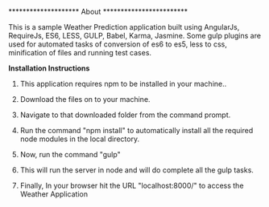 ********************  About  ************************

This is a sample Weather Prediction application built using AngularJs, RequireJs, ES6, LESS, GULP, Babel, Karma, Jasmine.
Some gulp plugins are used for automated tasks of conversion of es6 to es5, less to css, minification of files and running test cases.

**************Installation Instructions**************

1. This application requires npm to be installed in your machine..

2. Download the files on to your machine.

3. Navigate to that downloaded folder from the command prompt.

4. Run the command "npm install" to automatically install all the required node modules in the local directory.

5. Now, run the command "gulp"

6. This will run the server in node and will do complete all the gulp tasks.

7. Finally, In your browser hit the URL "localhost:8000/" to access the Weather Application
